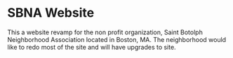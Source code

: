 # SBNA Website

This a website revamp for the non profit organization, Saint Botolph Neighborhood Association located in Boston, MA. The neighborhood would like to redo most of the site and will have upgrades to site.
